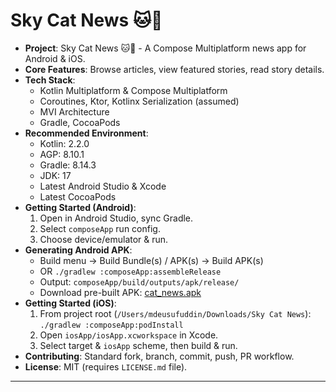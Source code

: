 # Sky Cat News 🐱📰

*   **Project**: Sky Cat News 🐱📰 - A Compose Multiplatform news app for Android & iOS.
*   **Core Features**: Browse articles, view featured stories, read story details.
*   **Tech Stack**:
    *   Kotlin Multiplatform & Compose Multiplatform
    *   Coroutines, Ktor, Kotlinx Serialization (assumed)
    *   MVI Architecture
    *   Gradle, CocoaPods
*   **Recommended Environment**:
    *   Kotlin: 2.2.0
    *   AGP: 8.10.1
    *   Gradle: 8.14.3
    *   JDK: 17
    *   Latest Android Studio & Xcode
    *   Latest CocoaPods
*   **Getting Started (Android)**:
    1.  Open in Android Studio, sync Gradle.
    2.  Select `composeApp` run config.
    3.  Choose device/emulator & run.
*   **Generating Android APK**:
    *   Build menu -> Build Bundle(s) / APK(s) -> Build APK(s)
    *   OR `./gradlew :composeApp:assembleRelease`
    *   Output: `composeApp/build/outputs/apk/release/`
    *   Download pre-built APK: [cat_news.apk](https://github.com/EusufUddin8926/SkyCatNewsTask/blob/master/cat_news.apk?raw=true)
*   **Getting Started (iOS)**:
    1.  From project root (`/Users/mdeusufuddin/Downloads/Sky Cat News`): `./gradlew :composeApp:podInstall`
    2.  Open `iosApp/iosApp.xcworkspace` in Xcode.
    3.  Select target & `iosApp` scheme, then build & run.
*   **Contributing**: Standard fork, branch, commit, push, PR workflow.
*   **License**: MIT (requires `LICENSE.md` file).

---


